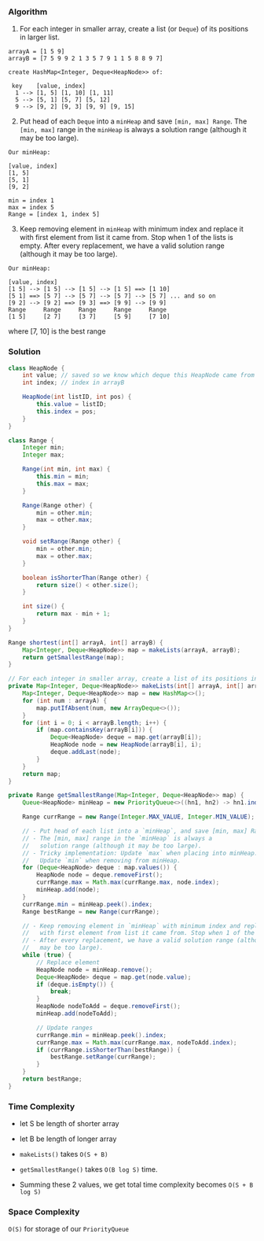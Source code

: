 ### Algorithm

1. For each integer in smaller array, create a list (or `Deque`) of its positions in larger list.

```
arrayA = [1 5 9]
arrayB = [7 5 9 9 2 1 3 5 7 9 1 1 5 8 8 9 7]

create HashMap<Integer, Deque<HeapNode>> of:

 key    [value, index]
  1 --> [1, 5] [1, 10] [1, 11]
  5 --> [5, 1] [5, 7] [5, 12]
  9 --> [9, 2] [9, 3] [9, 9] [9, 15]
```

2. Put head of each `Deque` into a `minHeap` and save `[min, max] Range`. The `[min, max]` range in the `minHeap` is always a solution range (although it may be too large).

```
Our minHeap:

[value, index]
[1, 5]
[5, 1]
[9, 2]

min = index 1
max = index 5
Range = [index 1, index 5]
```

3. Keep removing element in `minHeap` with minimum index and replace it with first element from list it came from. Stop when 1 of the lists is empty. After every replacement, we have a valid solution range (although it may be too large).

```
Our minHeap:

[value, index]
[1 5] --> [1 5] --> [1 5] --> [1 5] ==> [1 10]
[5 1] ==> [5 7] --> [5 7] --> [5 7] --> [5 7] ... and so on
[9 2] --> [9 2] ==> [9 3] ==> [9 9] --> [9 9]
Range     Range     Range     Range     Range
[1 5]     [2 7]     [3 7]     [5 9]     [7 10]
```

where [7, 10] is the best range
### Solution

```java
class HeapNode {
    int value; // saved so we know which deque this HeapNode came from
    int index; // index in arrayB

    HeapNode(int listID, int pos) {
        this.value = listID;
        this.index = pos;
    }
}
```

```java
class Range {
    Integer min;
    Integer max;

    Range(int min, int max) {
        this.min = min;
        this.max = max;
    }

    Range(Range other) {
        min = other.min;
        max = other.max;
    }

    void setRange(Range other) {
        min = other.min;
        max = other.max;
    }

    boolean isShorterThan(Range other) {
        return size() < other.size();
    }

    int size() {
        return max - min + 1;
    }
}
```

```java
Range shortest(int[] arrayA, int[] arrayB) {
    Map<Integer, Deque<HeapNode>> map = makeLists(arrayA, arrayB);
    return getSmallestRange(map);
}

// For each integer in smaller array, create a list of its positions in larger list
private Map<Integer, Deque<HeapNode>> makeLists(int[] arrayA, int[] arrayB) {
    Map<Integer, Deque<HeapNode>> map = new HashMap<>();
    for (int num : arrayA) {
        map.putIfAbsent(num, new ArrayDeque<>());
    }
    for (int i = 0; i < arrayB.length; i++) {
        if (map.containsKey(arrayB[i])) {
            Deque<HeapNode> deque = map.get(arrayB[i]);
            HeapNode node = new HeapNode(arrayB[i], i);
            deque.addLast(node);
        }
    }
    return map;
}

private Range getSmallestRange(Map<Integer, Deque<HeapNode>> map) {
    Queue<HeapNode> minHeap = new PriorityQueue<>((hn1, hn2) -> hn1.index - hn2.index);

    Range currRange = new Range(Integer.MAX_VALUE, Integer.MIN_VALUE);

    // - Put head of each list into a `minHeap`, and save [min, max] Range.
    // - The [min, max] range in the `minHeap` is always a
    //   solution range (although it may be too large).
    // - Tricky implementation: Update `max` when placing into minHeap.
    //   Update `min` when removing from minHeap.
    for (Deque<HeapNode> deque : map.values()) {
        HeapNode node = deque.removeFirst();
        currRange.max = Math.max(currRange.max, node.index);
        minHeap.add(node);
    }
    currRange.min = minHeap.peek().index;
    Range bestRange = new Range(currRange);

    // - Keep removing element in `minHeap` with minimum index and replace it
    //   with first element from list it came from. Stop when 1 of the lists is empty.
    // - After every replacement, we have a valid solution range (although it
    //   may be too large).
    while (true) {
        // Replace element
        HeapNode node = minHeap.remove();
        Deque<HeapNode> deque = map.get(node.value);
        if (deque.isEmpty()) {
            break;
        }
        HeapNode nodeToAdd = deque.removeFirst();
        minHeap.add(nodeToAdd);

        // Update ranges
        currRange.min = minHeap.peek().index;
        currRange.max = Math.max(currRange.max, nodeToAdd.index);
        if (currRange.isShorterThan(bestRange)) {
            bestRange.setRange(currRange);
        }
    }
    return bestRange;
}
```

### Time Complexity

- let S be length of shorter array
- let B be length of longer array


- `makeLists()` takes `O(S + B)`
- `getSmallestRange()` takes `O(B log S)` time.
-  Summing these 2 values, we get total time complexity becomes `O(S + B log S)`


### Space Complexity

`O(S)` for storage of our `PriorityQueue`
